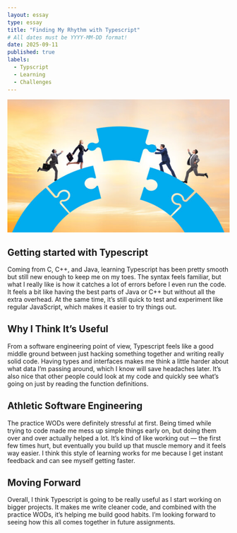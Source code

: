 ```yaml
---
layout: essay
type: essay
title: "Finding My Rhythm with Typescript"
# All dates must be YYYY-MM-DD format!
date: 2025-09-11
published: true
labels:
  - Typscript
  - Learning
  - Challenges
---
```


<img class="img-fluid" src="../img/bb.png">

## Getting started with Typescript

Coming from C, C++, and Java, learning Typescript has been pretty smooth but still new enough to keep me on my toes. The syntax feels familiar, but what I really like is how it catches a lot of errors before I even run the code. It feels a bit like having the best parts of Java or C++ but without all the extra overhead. At the same time, it’s still quick to test and experiment like regular JavaScript, which makes it easier to try things out.

## Why I Think It’s Useful

From a software engineering point of view, Typescript feels like a good middle ground between just hacking something together and writing really solid code. Having types and interfaces makes me think a little harder about what data I’m passing around, which I know will save headaches later. It’s also nice that other people could look at my code and quickly see what’s going on just by reading the function definitions.

## Athletic Software Engineering

The practice WODs were definitely stressful at first. Being timed while trying to code made me mess up simple things early on, but doing them over and over actually helped a lot. It’s kind of like working out — the first few times hurt, but eventually you build up that muscle memory and it feels way easier. I think this style of learning works for me because I get instant feedback and can see myself getting faster.

## Moving Forward

Overall, I think Typescript is going to be really useful as I start working on bigger projects. It makes me write cleaner code, and combined with the practice WODs, it’s helping me build good habits. I’m looking forward to seeing how this all comes together in future assignments.

